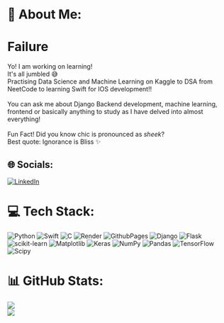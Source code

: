 # 💫 About Me:
# Failure
Yo! I am working on learning!<br>It's all jumbled 😅<br>Practising Data Science and Machine Learning on Kaggle to DSA from NeetCode to learning Swift for IOS development!!<br><br>You can ask me about Django Backend development, machine learning, frontend or basically anything to study as I have delved into almost everything!<br><br>Fun Fact! Did you know chic is pronounced as *sheek*? <br>Best quote: Ignorance is Bliss ✨


## 🌐 Socials:
[![LinkedIn](https://img.shields.io/badge/LinkedIn-%230077B5.svg?logo=linkedin&logoColor=white)](https://linkedin.com/in/Abhivyakt_Bhati) 



# 💻 Tech Stack:
![Python](https://img.shields.io/badge/python-3670A0?style=plastic&logo=python&logoColor=ffdd54) ![Swift](https://img.shields.io/badge/swift-F54A2A?style=plastic&logo=swift&logoColor=white) ![C](https://img.shields.io/badge/c-%2300599C.svg?style=plastic&logo=c&logoColor=white) ![Render](https://img.shields.io/badge/Render-%46E3B7.svg?style=plastic&logo=render&logoColor=white) ![GithubPages](https://img.shields.io/badge/github%20pages-121013?style=plastic&logo=github&logoColor=white) ![Django](https://img.shields.io/badge/django-%23092E20.svg?style=plastic&logo=django&logoColor=white) ![Flask](https://img.shields.io/badge/flask-%23000.svg?style=plastic&logo=flask&logoColor=white) ![scikit-learn](https://img.shields.io/badge/scikit--learn-%23F7931E.svg?style=plastic&logo=scikit-learn&logoColor=white) ![Matplotlib](https://img.shields.io/badge/Matplotlib-%23ffffff.svg?style=plastic&logo=Matplotlib&logoColor=black) ![Keras](https://img.shields.io/badge/Keras-%23D00000.svg?style=plastic&logo=Keras&logoColor=white) ![NumPy](https://img.shields.io/badge/numpy-%23013243.svg?style=plastic&logo=numpy&logoColor=white) ![Pandas](https://img.shields.io/badge/pandas-%23150458.svg?style=plastic&logo=pandas&logoColor=white) ![TensorFlow](https://img.shields.io/badge/TensorFlow-%23FF6F00.svg?style=plastic&logo=TensorFlow&logoColor=white) ![Scipy](https://img.shields.io/badge/SciPy-%230C55A5.svg?style=plastic&logo=scipy&logoColor=%white)



# 📊 GitHub Stats:
![](https://github-readme-streak-stats.herokuapp.com/?user=ChicIceCream&theme=midnight-purple&hide_border=false)<br/>
![](https://github-readme-stats.vercel.app/api/top-langs/?username=ChicIceCream&theme=midnight-purple&hide_border=false&include_all_commits=true&count_private=true&layout=compact)



<!-- Proudly created with GPRM ( https://gprm.itsvg.in ) -->
